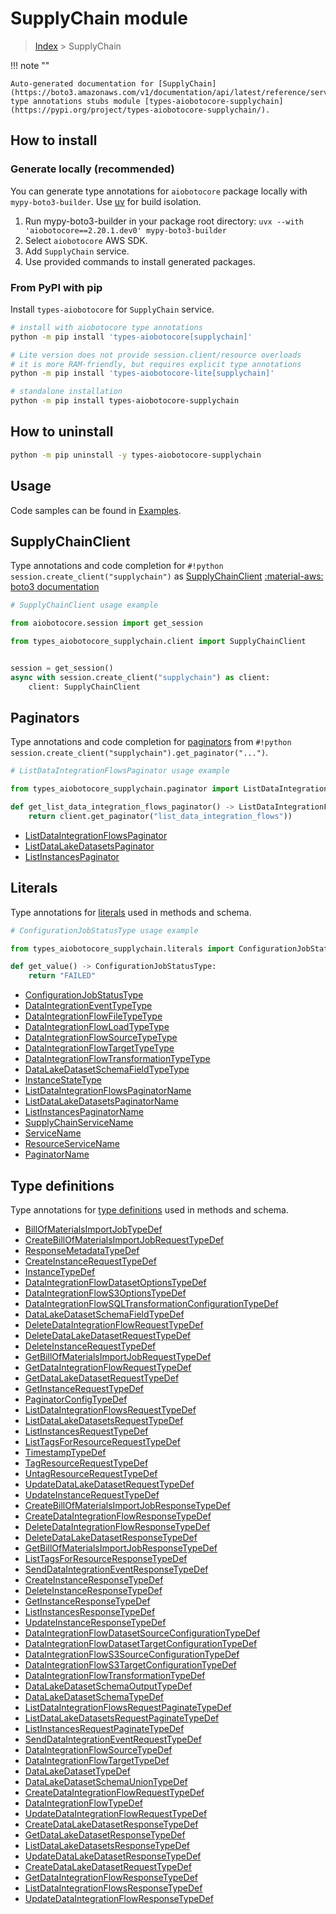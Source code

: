 # SupplyChain module

> [Index](../README.md) > SupplyChain


!!! note ""

    Auto-generated documentation for [SupplyChain](https://boto3.amazonaws.com/v1/documentation/api/latest/reference/services/supplychain.html#supplychain)
    type annotations stubs module [types-aiobotocore-supplychain](https://pypi.org/project/types-aiobotocore-supplychain/).

## How to install

### Generate locally (recommended)

You can generate type annotations for `aiobotocore` package locally with `mypy-boto3-builder`.
Use [uv](https://docs.astral.sh/uv/getting-started/installation/) for build isolation.

1. Run mypy-boto3-builder in your package root directory: `uvx --with 'aiobotocore==2.20.1.dev0' mypy-boto3-builder`
1. Select `aiobotocore` AWS SDK.
1. Add `SupplyChain` service.
1. Use provided commands to install generated packages.



### From PyPI with pip

Install `types-aiobotocore` for `SupplyChain` service.

```bash
# install with aiobotocore type annotations
python -m pip install 'types-aiobotocore[supplychain]'

# Lite version does not provide session.client/resource overloads
# it is more RAM-friendly, but requires explicit type annotations
python -m pip install 'types-aiobotocore-lite[supplychain]'

# standalone installation
python -m pip install types-aiobotocore-supplychain
```



## How to uninstall

```bash
python -m pip uninstall -y types-aiobotocore-supplychain
```

## Usage

Code samples can be found in [Examples](./usage.md).

## SupplyChainClient

Type annotations and code completion for  `#!python session.create_client("supplychain")` as [SupplyChainClient](./client.md)
[:material-aws: boto3 documentation](https://boto3.amazonaws.com/v1/documentation/api/latest/reference/services/supplychain.html#SupplyChain.Client)

```python
# SupplyChainClient usage example

from aiobotocore.session import get_session

from types_aiobotocore_supplychain.client import SupplyChainClient


session = get_session()
async with session.create_client("supplychain") as client:
    client: SupplyChainClient
```


## Paginators

Type annotations and code completion for
[paginators](./paginators.md)
from `#!python session.create_client("supplychain").get_paginator("...")`.

```python
# ListDataIntegrationFlowsPaginator usage example

from types_aiobotocore_supplychain.paginator import ListDataIntegrationFlowsPaginator

def get_list_data_integration_flows_paginator() -> ListDataIntegrationFlowsPaginator:
    return client.get_paginator("list_data_integration_flows"))
```

- [ListDataIntegrationFlowsPaginator](./paginators.md#listdataintegrationflowspaginator)
- [ListDataLakeDatasetsPaginator](./paginators.md#listdatalakedatasetspaginator)
- [ListInstancesPaginator](./paginators.md#listinstancespaginator)








## Literals

Type annotations for [literals](./literals.md) used in methods and schema.

```python
# ConfigurationJobStatusType usage example

from types_aiobotocore_supplychain.literals import ConfigurationJobStatusType

def get_value() -> ConfigurationJobStatusType:
    return "FAILED"
```

- [ConfigurationJobStatusType](./literals.md#configurationjobstatustype)
- [DataIntegrationEventTypeType](./literals.md#dataintegrationeventtypetype)
- [DataIntegrationFlowFileTypeType](./literals.md#dataintegrationflowfiletypetype)
- [DataIntegrationFlowLoadTypeType](./literals.md#dataintegrationflowloadtypetype)
- [DataIntegrationFlowSourceTypeType](./literals.md#dataintegrationflowsourcetypetype)
- [DataIntegrationFlowTargetTypeType](./literals.md#dataintegrationflowtargettypetype)
- [DataIntegrationFlowTransformationTypeType](./literals.md#dataintegrationflowtransformationtypetype)
- [DataLakeDatasetSchemaFieldTypeType](./literals.md#datalakedatasetschemafieldtypetype)
- [InstanceStateType](./literals.md#instancestatetype)
- [ListDataIntegrationFlowsPaginatorName](./literals.md#listdataintegrationflowspaginatorname)
- [ListDataLakeDatasetsPaginatorName](./literals.md#listdatalakedatasetspaginatorname)
- [ListInstancesPaginatorName](./literals.md#listinstancespaginatorname)
- [SupplyChainServiceName](./literals.md#supplychainservicename)
- [ServiceName](./literals.md#servicename)
- [ResourceServiceName](./literals.md#resourceservicename)
- [PaginatorName](./literals.md#paginatorname)




## Type definitions

Type annotations for [type definitions](./type_defs.md) used in methods and schema.

- [BillOfMaterialsImportJobTypeDef](./type_defs.md#billofmaterialsimportjobtypedef)
- [CreateBillOfMaterialsImportJobRequestTypeDef](./type_defs.md#createbillofmaterialsimportjobrequesttypedef)
- [ResponseMetadataTypeDef](./type_defs.md#responsemetadatatypedef)
- [CreateInstanceRequestTypeDef](./type_defs.md#createinstancerequesttypedef)
- [InstanceTypeDef](./type_defs.md#instancetypedef)
- [DataIntegrationFlowDatasetOptionsTypeDef](./type_defs.md#dataintegrationflowdatasetoptionstypedef)
- [DataIntegrationFlowS3OptionsTypeDef](./type_defs.md#dataintegrationflows3optionstypedef)
- [DataIntegrationFlowSQLTransformationConfigurationTypeDef](./type_defs.md#dataintegrationflowsqltransformationconfigurationtypedef)
- [DataLakeDatasetSchemaFieldTypeDef](./type_defs.md#datalakedatasetschemafieldtypedef)
- [DeleteDataIntegrationFlowRequestTypeDef](./type_defs.md#deletedataintegrationflowrequesttypedef)
- [DeleteDataLakeDatasetRequestTypeDef](./type_defs.md#deletedatalakedatasetrequesttypedef)
- [DeleteInstanceRequestTypeDef](./type_defs.md#deleteinstancerequesttypedef)
- [GetBillOfMaterialsImportJobRequestTypeDef](./type_defs.md#getbillofmaterialsimportjobrequesttypedef)
- [GetDataIntegrationFlowRequestTypeDef](./type_defs.md#getdataintegrationflowrequesttypedef)
- [GetDataLakeDatasetRequestTypeDef](./type_defs.md#getdatalakedatasetrequesttypedef)
- [GetInstanceRequestTypeDef](./type_defs.md#getinstancerequesttypedef)
- [PaginatorConfigTypeDef](./type_defs.md#paginatorconfigtypedef)
- [ListDataIntegrationFlowsRequestTypeDef](./type_defs.md#listdataintegrationflowsrequesttypedef)
- [ListDataLakeDatasetsRequestTypeDef](./type_defs.md#listdatalakedatasetsrequesttypedef)
- [ListInstancesRequestTypeDef](./type_defs.md#listinstancesrequesttypedef)
- [ListTagsForResourceRequestTypeDef](./type_defs.md#listtagsforresourcerequesttypedef)
- [TimestampTypeDef](./type_defs.md#timestamptypedef)
- [TagResourceRequestTypeDef](./type_defs.md#tagresourcerequesttypedef)
- [UntagResourceRequestTypeDef](./type_defs.md#untagresourcerequesttypedef)
- [UpdateDataLakeDatasetRequestTypeDef](./type_defs.md#updatedatalakedatasetrequesttypedef)
- [UpdateInstanceRequestTypeDef](./type_defs.md#updateinstancerequesttypedef)
- [CreateBillOfMaterialsImportJobResponseTypeDef](./type_defs.md#createbillofmaterialsimportjobresponsetypedef)
- [CreateDataIntegrationFlowResponseTypeDef](./type_defs.md#createdataintegrationflowresponsetypedef)
- [DeleteDataIntegrationFlowResponseTypeDef](./type_defs.md#deletedataintegrationflowresponsetypedef)
- [DeleteDataLakeDatasetResponseTypeDef](./type_defs.md#deletedatalakedatasetresponsetypedef)
- [GetBillOfMaterialsImportJobResponseTypeDef](./type_defs.md#getbillofmaterialsimportjobresponsetypedef)
- [ListTagsForResourceResponseTypeDef](./type_defs.md#listtagsforresourceresponsetypedef)
- [SendDataIntegrationEventResponseTypeDef](./type_defs.md#senddataintegrationeventresponsetypedef)
- [CreateInstanceResponseTypeDef](./type_defs.md#createinstanceresponsetypedef)
- [DeleteInstanceResponseTypeDef](./type_defs.md#deleteinstanceresponsetypedef)
- [GetInstanceResponseTypeDef](./type_defs.md#getinstanceresponsetypedef)
- [ListInstancesResponseTypeDef](./type_defs.md#listinstancesresponsetypedef)
- [UpdateInstanceResponseTypeDef](./type_defs.md#updateinstanceresponsetypedef)
- [DataIntegrationFlowDatasetSourceConfigurationTypeDef](./type_defs.md#dataintegrationflowdatasetsourceconfigurationtypedef)
- [DataIntegrationFlowDatasetTargetConfigurationTypeDef](./type_defs.md#dataintegrationflowdatasettargetconfigurationtypedef)
- [DataIntegrationFlowS3SourceConfigurationTypeDef](./type_defs.md#dataintegrationflows3sourceconfigurationtypedef)
- [DataIntegrationFlowS3TargetConfigurationTypeDef](./type_defs.md#dataintegrationflows3targetconfigurationtypedef)
- [DataIntegrationFlowTransformationTypeDef](./type_defs.md#dataintegrationflowtransformationtypedef)
- [DataLakeDatasetSchemaOutputTypeDef](./type_defs.md#datalakedatasetschemaoutputtypedef)
- [DataLakeDatasetSchemaTypeDef](./type_defs.md#datalakedatasetschematypedef)
- [ListDataIntegrationFlowsRequestPaginateTypeDef](./type_defs.md#listdataintegrationflowsrequestpaginatetypedef)
- [ListDataLakeDatasetsRequestPaginateTypeDef](./type_defs.md#listdatalakedatasetsrequestpaginatetypedef)
- [ListInstancesRequestPaginateTypeDef](./type_defs.md#listinstancesrequestpaginatetypedef)
- [SendDataIntegrationEventRequestTypeDef](./type_defs.md#senddataintegrationeventrequesttypedef)
- [DataIntegrationFlowSourceTypeDef](./type_defs.md#dataintegrationflowsourcetypedef)
- [DataIntegrationFlowTargetTypeDef](./type_defs.md#dataintegrationflowtargettypedef)
- [DataLakeDatasetTypeDef](./type_defs.md#datalakedatasettypedef)
- [DataLakeDatasetSchemaUnionTypeDef](./type_defs.md#datalakedatasetschemauniontypedef)
- [CreateDataIntegrationFlowRequestTypeDef](./type_defs.md#createdataintegrationflowrequesttypedef)
- [DataIntegrationFlowTypeDef](./type_defs.md#dataintegrationflowtypedef)
- [UpdateDataIntegrationFlowRequestTypeDef](./type_defs.md#updatedataintegrationflowrequesttypedef)
- [CreateDataLakeDatasetResponseTypeDef](./type_defs.md#createdatalakedatasetresponsetypedef)
- [GetDataLakeDatasetResponseTypeDef](./type_defs.md#getdatalakedatasetresponsetypedef)
- [ListDataLakeDatasetsResponseTypeDef](./type_defs.md#listdatalakedatasetsresponsetypedef)
- [UpdateDataLakeDatasetResponseTypeDef](./type_defs.md#updatedatalakedatasetresponsetypedef)
- [CreateDataLakeDatasetRequestTypeDef](./type_defs.md#createdatalakedatasetrequesttypedef)
- [GetDataIntegrationFlowResponseTypeDef](./type_defs.md#getdataintegrationflowresponsetypedef)
- [ListDataIntegrationFlowsResponseTypeDef](./type_defs.md#listdataintegrationflowsresponsetypedef)
- [UpdateDataIntegrationFlowResponseTypeDef](./type_defs.md#updatedataintegrationflowresponsetypedef)

